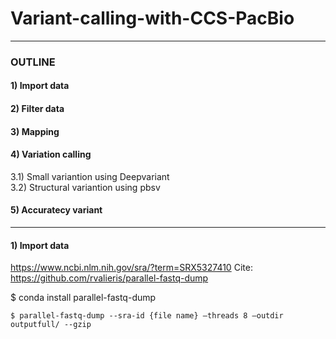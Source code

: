 # Variant-calling-with-CCS-PacBio
----
### OUTLINE
#### 1) Import data
#### 2) Filter data
#### 3) Mapping
#### 4) Variation calling
3.1)  Small variantion using Deepvariant \
3.2) Structural variantion using pbsv
#### 5) Accuratecy variant
----
#### 1) Import data
https://www.ncbi.nlm.nih.gov/sra/?term=SRX5327410
Cite: https://github.com/rvalieris/parallel-fastq-dump

$ conda install parallel-fastq-dump


```
$ parallel-fastq-dump --sra-id {file name} –threads 8 –outdir outputfull/ --gzip
```
